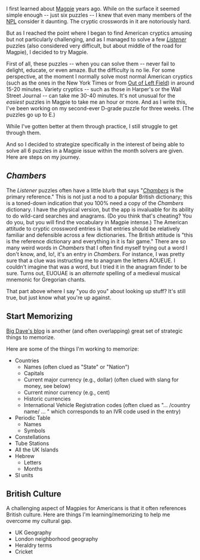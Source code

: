 I first learned about [Magpie](https://www.piemag.com) years ago. While on the surface it seemed simple enough -- just six puzzles --
I knew that even many members of the [NPL](https://www.puzzlers.org) consider it daunting. The cryptic crosswords in it are notoriously hard.

But as I reached the point where I began to find American cryptics amusing but not particularly challenging, and as I managed to solve a few
_[Listener](https://listenercrossword.com)_ puzzles (also considered very difficult, but about middle of the road for Magpie), I decided to try Magpie.

First of all, these puzzles -- when you can solve them -- never fail to delight, educate, or even amaze. But the difficulty is no lie. For some perspective,
at the moment I normally solve most normal American cryptics (such as the ones in the New York Times or from [Out of Left Field](https://www.leftfieldcryptics.com)) in
around 15-20 minutes. Variety cryptics -- such as those in Harper's or the Wall Street Journal -- can take me 30-40 minutes. It's not unusual for the _easiest_
puzzles in Magpie to take me an hour or more. And as I write this, I've been working on my second-ever D-grade puzzle for three weeks. (The puzzles go up to E.)

While I've gotten better at them through practice, I still struggle to get through them.

And so I decided to strategize specifically in the interest of being able to solve all 6 puzzles in a Magpie issue within the month solvers are given. Here are steps on 
my journey.

## _Chambers_
The _Listener_ puzzles often have a little blurb that says "_[Chambers](https://chambers.co.uk)_ is the primary reference." This is not just a nod to a popular British dictionary; this
is a toned-down indication that you 100% need a copy of the _Chambers_ dictionary. I have the physical version, but the app is invaluable for its ability to do wild-card searches and anagrams.
(Do you think that's cheating? You do you, but you will find the vocabulary in Magpie intense.) The American attitude to cryptic crossword entries is that entries should be relatively
familiar and defensible across a few dictionaries. The British attitude is "this is the reference dictionary and everything in it is fair game." There are so many weird words in
_Chambers_ that I often find myself trying out a word I don't know, and, lo!, it's an entry in _Chambers_. For instance, I was pretty sure that a clue was instructing
me to anagram the letters AOUEUE. I couldn't imagine that was a word, but I tried it in the anagram finder to be sure. Turns out, EUOUAE is an _alternate_ spelling of a medieval musical mnemonic
for Gregorian chants.

That part above where I say "you do you" about looking up stuff? It's still true, but just know what you're up against.

## Start Memorizing

[Big Dave's blog](http://bigdave44.com/features/the-mine/) is another (and often overlapping) great set of strategic things to memorize.

Here are some of the things I'm working to memorize:
  * Countries
    * Names (often clued as "State" or "Nation")
    * Capitals
    * Current major currency (e.g., dollar) (often clued with slang for money, see below)
    * Current minor currency  (e.g., cent)
    * Historic currencies
    * International Vehicle Registration codes (often clued as "... /country name/ ... " which corresponds to an IVR code used in the entry)
  * Periodic Table
    * Names
    * Symbols
  * Constellations
  * Tube Stations
  * All the UK Islands
  * Hebrew
    * Letters
    * Months
  * SI units

## British Culture
A challenging aspect of Magpies for Americans is that it often references British culture. Here are things I'm learning/memorizing to help me overcome my cultural gap.
  * UK Geography
  * London neighborhood geography
  * Heraldry terms
  * Cricket
